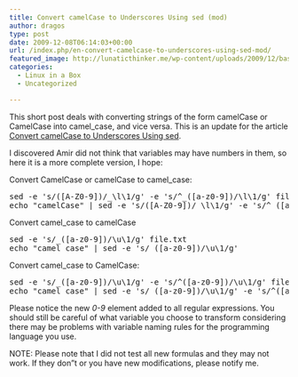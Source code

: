 ```yaml
---
title: Convert camelCase to Underscores Using sed (mod)
author: dragos
type: post
date: 2009-12-08T06:14:03+00:00
url: /index.php/en-convert-camelcase-to-underscores-using-sed-mod/
featured_image: http://lunaticthinker.me/wp-content/uploads/2009/12/bash.jpg
categories:
  - Linux in a Box
  - Uncategorized

---
```

This short post deals with converting strings of the form camelCase or CamelCase into camel_case, and vice versa. This is an update for the article [Convert camelCase to Underscores Using sed][1].<!--more-->

I discovered Amir did not think that variables may have numbers in them, so here it is a more complete version, I hope:

Convert CamelCase or camelCase to camel_case:

<pre class="prettyprint">sed -e 's/([A-Z0-9])/_\l\1/g' -e 's/^_([a-z0-9])/\l\1/g' file.txt
echo "camelCase" | sed -e 's/([A-Z0-9])/_\l\1/g' -e 's/^_([a-z0-9])/\l\1/g'</pre>

Convert camel_case to camelCase

<pre class="prettyprint">sed -e 's/_([a-z0-9])/\u\1/g' file.txt
echo "camel_case" | sed -e 's/_([a-z0-9])/\u\1/g'</pre>

Convert camel_case to CamelCase:

<pre class="prettyprint">sed -e 's/_([a-z0-9])/\u\1/g' -e 's/^([a-z0-9])/\u\1/g' file.txt
echo "camel_case" | sed -e 's/_([a-z0-9])/\u\1/g' -e 's/^([a-z0-9])/\u\1/g'</pre>

Please notice the new _0-9_ element added to all regular expressions. You should still be careful of what variable you choose to transform considering there may be problems with variable naming rules for the programming language you use.

NOTE: Please note that I did not test all new formulas and they may not work. If they don&#8221;t or you have new modifications, please notify me.

[][2]

 [1]: http://dragosc.itmcd.ro/it-stuff/daily-minute/convert-camelcase-to-underscores-using-sed/ "Convert camelCase to Underscores Using sed"
 [2]: AmirWatad.com
